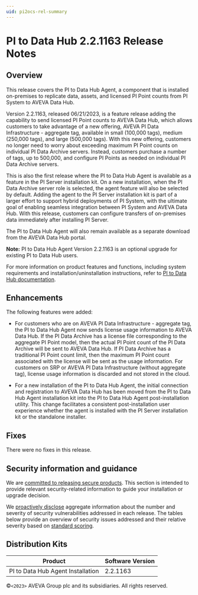 ```yaml
---
uid: pi2ocs-rel-summary
---
```


# PI to Data Hub 2.2.1163 Release Notes

## Overview

This release covers the PI to Data Hub Agent, a component that is installed on-premises to replicate data, assets, and licensed PI Point counts from PI System to AVEVA Data Hub. 

Version 2.2.1163, released 06/21/2023, is a feature release adding the capability to send licensed PI Point counts to AVEVA Data Hub, which allows customers to take advantage of a new offering, AVEVA PI Data Infrastructure - aggregate tag, available in small (100,000 tags), medium (250,000 tags), and large (500,000 tags). With this new offering, customers no longer need to worry about exceeding maximum PI Point counts on individual PI Data Archive servers. Instead, customers purchase a number of tags, up to 500,000, and configure PI Points as needed on individual PI Data Archive servers.

This is also the first release where the PI to Data Hub Agent is available as a feature in the PI Server installation kit. On a new installation, when the PI Data Archive server role is selected, the agent feature will also be selected by default. Adding the agent to the PI Server installation kit is part of a larger effort to support hybrid deployments of PI System, with the ultimate goal of enabling seamless integration between PI System and AVEVA Data Hub. With this release, customers can configure transfers of on-premises data immediately after installing PI Server.  

The PI to Data Hub Agent will also remain available as a separate download from the AVEVA Data Hub portal.

**Note:** PI to Data Hub Agent Version 2.2.1163 is an optional upgrade for existing PI to Data Hub users.

For more information on product features and functions, including system requirements and installation/uninstallation instructions, refer to [PI to Data Hub documentation](xref:PItoDH).

## Enhancements

The following features were added:

- For customers who are on AVEVA PI Data Infrastructure - aggregate tag, the PI to Data Hub Agent now sends license usage information to AVEVA Data Hub. If the PI Data Archive has a license file corresponding to the aggregate PI Point model, then the actual PI Point count of the PI Data Archive will be sent to AVEVA Data Hub. If PI Data Archive has a traditional PI Point count limit, then the maximum PI Point count associated with the license will be sent as the usage information. For customers on SRP or AVEVA PI Data Infrastructure (without aggregate tag), license usage information is discarded and not stored in the cloud.

- For a new installation of the PI to Data Hub Agent, the initial connection and registration to AVEVA Data Hub has been moved from the PI to Data Hub Agent installation kit into the PI to Data Hub Agent post-installation utility. This change facilitates a consistent post-installation user experience whether the agent is installed with the PI Server installation kit or the standalone installer.

## Fixes

There were no fixes in this release.

## Security information and guidance

We are [committed to releasing secure products](https://docs.aveva.com/bundle/security-commitment-and-disclosure-standards/page/securitycommitmentanddisclosurestandards.html). This section is intended to provide relevant security-related information to guide your installation or upgrade decision.  

We [proactively disclose](https://docs.aveva.com/bundle/security-commitment-and-disclosure-standards/page/securitycommitmentanddisclosurestandards.html#vulnerability-communication) aggregate information about the number and severity of security vulnerabilities addressed in each release. The tables below provide an overview of security issues addressed and their relative severity based on [standard scoring](https://docs.aveva.com/bundle/security-commitment-and-disclosure-standards/page/securitycommitmentanddisclosurestandards.html#vulnerability-scoring).

## Distribution Kits

| Product                           | Software Version |
|---------------------------------- | ---------------- |
| PI to Data Hub Agent Installation | 2.2.1163         |

©`<2023>` AVEVA Group plc and its subsidiaries. All rights reserved.